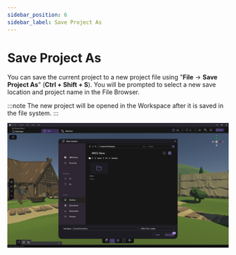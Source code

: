 ```yaml
---
sidebar_position: 6
sidebar_label: Save Project As
---
```


#  Save Project As 

You can save the current project to a new project file using "**File** -> **Save Project As**" (**Ctrl + Shift + S**). You will be prompted to select a new save location and project name in the File Browser. 

:::note
The new project will be opened in the Workspace after it is saved in the file system.
:::

![](/img/SaveProjectAs/SaveProjectAs_FileBrowser.png)